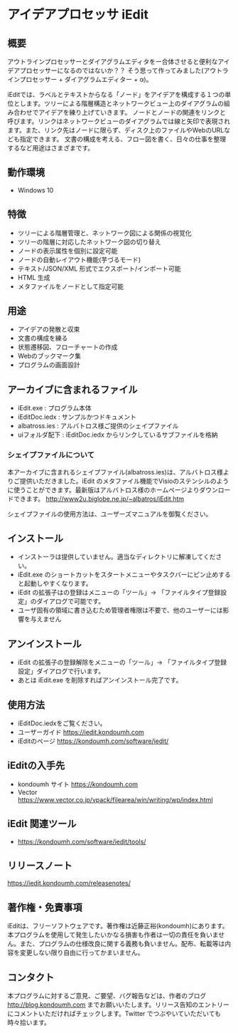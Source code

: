 アイデアプロセッサ iEdit
====================================================
## 概要
アウトラインプロセッサーとダイアグラムエディタをー合体させると便利なアイデアプロセッサーになるのではないか？？ そう思って作ってみました(アウトラインプロセッサー + ダイアグラムエディター + α)。

iEditでは、ラベルとテキストからなる「ノード」をアイデアを構成する１つの単位とします。ツリーによる階層構造とネットワークビュー上のダイアグラムの組み合わせでアイデアを練り上げていきます。
ノードとノードの関連をリンクと呼びます。リンクはネットワークビューのダイアグラムでは線と矢印で表現されます。また、リンク先はノードに限らず、ディスク上のファイルやWebのURLなども指定できます。
文書の構成を考える、フロー図を書く、日々の仕事を整理するなど用途はさまざまです。

## 動作環境
- Windows 10

## 特徴
- ツリーによる階層管理と、ネットワーク図による関係の視覚化
- ツリーの階層に対応したネットワーク図の切り替え
- ノードの表示属性を個別に設定可能
- ノードの自動レイアウト機能(芋づるモード)
- テキスト/JSON/XML 形式でエクスポート/インポート可能
- HTML 生成
- メタファイルをノードとして指定可能

## 用途
- アイデアの発散と収束
- 文書の構成を練る
- 状態遷移図、フローチャートの作成
- Webのブックマーク集
- プログラムの画面設計

## アーカイブに含まれるファイル
- iEdit.exe : プログラム本体
- iEditDoc.iedx  : サンプルかつドキュメント
- albatross.ies : アルバトロス様ご提供のシェイプファイル
- uiフォルダ配下 : iEditDoc.iedx からリンクしているサブファイルを格納

### シェイプファイルについて
本アーカイブに含まれるシェイプファイル(albatross.ies)は、アルバトロス様よりご提供いただきました。iEdit のメタファイル機能でVisioのステンシルのように使うことができます。最新版はアルバトロス様のホームページよりダウンロードできます。 http://www2u.biglobe.ne.jp/~albatros/iEdit.htm

シェイプファイルの使用方法は、ユーザーズマニュアルを御覧ください。

## インストール
- インストーラは提供していません。適当なディレクトリに解凍してください。
- iEdit.exe のショートカットをスタートメニューやタスクバーにピン止めすると起動しやすくなります。
- iEdit の拡張子はの登録はメニューの「ツール」→ 「ファイルタイプ登録設定」のダイアログで可能です。
- ユーザ固有の領域に書き込むため管理者権限は不要で、他のユーザーには影響を与えません

## アンインストール
- iEdit の拡張子の登録解除をメニューの「ツール」→ 「ファイルタイプ登録設定」ダイアログで行います。
- あとは iEdit.exe を削除すればアンインストール完了です。

## 使用方法
- iEditDoc.iedxをご覧ください。
- ユーザーガイド https://iedit.kondoumh.com
- iEditのページ https://kondoumh.com/software/iedit/

## iEditの入手先
- kondoumh サイト https://kondoumh.com
- Vector https://www.vector.co.jp/vpack/filearea/win/writing/wp/index.html

## iEdit 関連ツール
- https://kondoumh.com/software/iedit/tools/

## リリースノート
https://iedit.kondoumh.com/releasenotes/

## 著作権・免責事項
iEditは、フリーソフトウェアです。著作権は近藤正裕(kondoumh)にあります。本プログラムを使用して発生したいかなる損害も作者は一切の責任を負いません。また、プログラムの仕様改良に関する義務も負いません。配布、転載等は内容を変更しない限り自由に行ってかまいません。

## コンタクト
本プログラムに対するご意見、ご要望、バグ報告などは、作者のブログ http://blog.kondoumh.com までお願いいたします。リリース告知のエントリーにコメントいただければチェックします。Twitter でつぶやいていただいても時々拾います。

